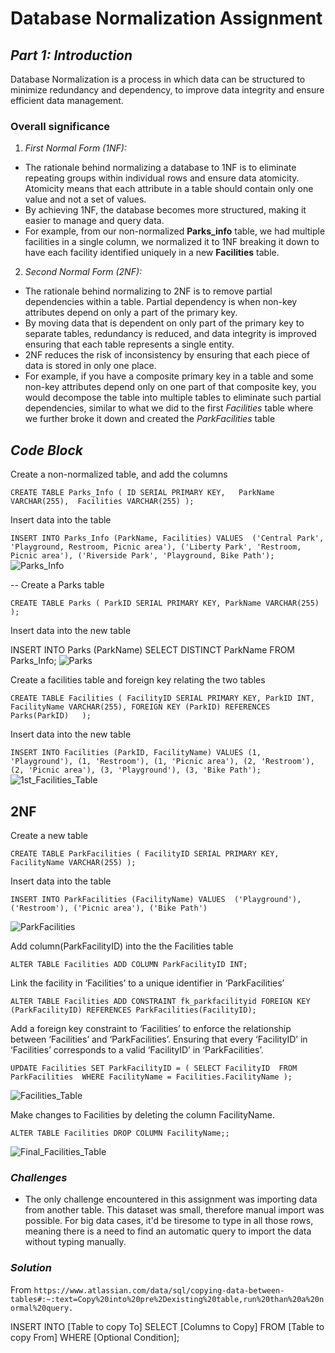 # **Database Normalization Assignment**

## *Part 1: Introduction*
Database Normalization is a process in which data can be structured to minimize redundancy and dependency, 
to improve data integrity and ensure efficient data management. 



### **Overall significance**
1. *First Normal Form (1NF):*
  - The rationale behind normalizing a database to 1NF is to eliminate repeating groups within individual rows and ensure data atomicity. 
    Atomicity means that each attribute in a table should contain only one value and not a set of values.
  - By achieving 1NF, the database becomes more structured, making it easier to manage and query data.
  - For example, from our non-normalized **Parks_info** table, we had multiple facilities in a single column, we normalized it to 1NF breaking it down to have each facility identified uniquely 
    in a new **Facilities** table.

2. *Second Normal Form (2NF):*
  - The rationale behind normalizing to 2NF is to remove partial dependencies within a table.
    Partial dependency is when non-key attributes depend on only a part of the primary key.
  - By moving data that is dependent on only part of the primary key to separate tables, redundancy is reduced, and data integrity 
    is improved ensuring that each table represents a single entity.
  - 2NF reduces the risk of inconsistency by ensuring that each piece of data is stored in only one place.
  - For example, if you have a composite primary key in a table and some non-key attributes depend only on one part of that 
    composite key, you would decompose the table into multiple tables to eliminate such partial dependencies, similar to what we did to the first *Facilities* table where we further broke it down and created the *ParkFacilities* table

## *Code Block*

Create a non-normalized table, and add the columns

`CREATE TABLE Parks_Info (
    ID SERIAL PRIMARY KEY,  
    ParkName VARCHAR(255), 
    Facilities VARCHAR(255)
);`



Insert data into the table

`INSERT INTO Parks_Info (ParkName, Facilities) VALUES 
('Central Park', 'Playground, Restroom, Picnic area'),
('Liberty Park', 'Restroom, Picnic area'),
('Riverside Park', 'Playground, Bike Path');`
![Parks_Info](https://github.com/isackwalube/in346/assets/156945477/e4ddee70-3755-430d-afcc-e1959e6417ae)


-- Create a Parks table

`CREATE TABLE Parks (
    ParkID SERIAL PRIMARY KEY,
    ParkName VARCHAR(255)
);`


Insert data into the new table

INSERT INTO Parks (ParkName)
SELECT DISTINCT ParkName FROM Parks_Info;
![Parks](https://github.com/isackwalube/in346/assets/156945477/842d21b7-0054-4d87-ad3f-5c13dd5a90eb)


Create a facilities table and foreign key relating the two tables

`CREATE TABLE Facilities (
    FacilityID SERIAL PRIMARY KEY,
    ParkID INT,  
    FacilityName VARCHAR(255),
    FOREIGN KEY (ParkID) REFERENCES Parks(ParkID)  
);`		


Insert data into the new table 

`INSERT INTO Facilities (ParkID, FacilityName) VALUES
(1, 'Playground'),
(1, 'Restroom'),
(1, 'Picnic area'),
(2, 'Restroom'),
(2, 'Picnic area'),
(3, 'Playground'),
(3, 'Bike Path');`
![1st_Facilities_Table](https://github.com/isackwalube/in346/assets/156945477/3ca621aa-3716-477a-b097-8856ad36d2a1)


## **2NF**
Create a new table 

`CREATE TABLE ParkFacilities (
    FacilityID SERIAL PRIMARY KEY,
    FacilityName VARCHAR(255)
);`


Insert data into the table

`INSERT INTO ParkFacilities (FacilityName) VALUES 
('Playground'),('Restroom'), ('Picnic area'), ('Bike Path')`

![ParkFacilities](https://github.com/isackwalube/in346/assets/156945477/4829c757-9e68-4f46-808e-b06b76460a67)


Add column(ParkFacilityID) into the the Facilities table

`ALTER TABLE Facilities ADD COLUMN ParkFacilityID INT;`


Link the facility in ‘Facilities’ to a unique identifier in ‘ParkFacilities’

`ALTER TABLE Facilities
ADD CONSTRAINT fk_parkfacilityid FOREIGN KEY (ParkFacilityID) REFERENCES ParkFacilities(FacilityID);`


Add a foreign key constraint to ‘Facilities’ to enforce the relationship between ‘Facilities’ and ‘ParkFacilities’.
Ensuring that every ‘FacilityID’ in ‘Facilities’ corresponds to a valid ‘FacilityID’ in ‘ParkFacilities’.

`UPDATE Facilities
SET ParkFacilityID = (
    SELECT FacilityID 
    FROM ParkFacilities 
    WHERE FacilityName = Facilities.FacilityName
);`

![Facilities_Table](https://github.com/isackwalube/in346/assets/156945477/ad0ff3a9-ffcf-447e-ae94-24cfb3195e5d)


Make changes to Facilities by deleting the column FacilityName.

`ALTER TABLE Facilities DROP COLUMN FacilityName;;`

![Final_Facilities_Table](https://github.com/isackwalube/in346/assets/156945477/65339143-4b61-4025-8eea-0d7b9a3ab904)

 



### *Challenges*

   - The only challenge encountered in this assignment was importing data from another table. This dataset was small, therefore manual import was possible.
For big data cases, it'd be tiresome to type in all those rows, meaning there is a need to find an automatic query to import the data without typing manually. 


### *Solution*

From `https://www.atlassian.com/data/sql/copying-data-between-tables#:~:text=Copy%20into%20pre%2Dexisting%20table,run%20than%20a%20normal%20query.`

INSERT INTO [Table to copy To] 
SELECT [Columns to Copy] 
FROM [Table to copy From] 
WHERE [Optional Condition];
